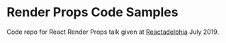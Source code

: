 # Render Props Code Samples

Code repo for React Render Props talk given at [Reactadelphia](https://www.meetup.com/Reactadelphia/) July 2019.
